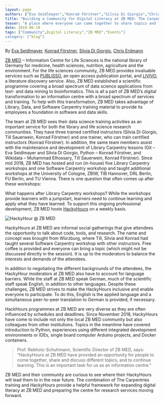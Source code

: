 ```yaml
---
layout: page
authors: ["Eva Seidlmayer","Konrad Förstner","Silvia Di Giorgio","Chris Erdmann"]
title: "Building a Community for Digital Literacy at ZB MED: The Carpentries and HackyHours"
teaser: "A place where everyone can come together to share topics and learn from each other"
date: 2019-06-19
tags: ["Community",Digital Literacy","ZB MED","Events"]
category: ["blog"]
---
```


By [Eva Seidlmayer](https://twitter.com/kivilih), [Konrad Förstner](https://twitter.com/konradfoerstner), [Silvia Di Giorgio](https://twitter.com/digiorgiosilvia), [Chris Erdmann](https://twitter.com/libcce)

[ZB MED](http://zbmed.de/) – Information Centre for Life Sciences is the national library of Germany for medicine, health sciences, nutrition, agriculture and the environment. For the life sciences community, ZB MED provides invaluable services such as [PUBLISSO](https://publisso.de), an open access publication portal, and [LIVIVO](http://livivo.de/), a literature discovery service. Also, ZB MED established a scientific programme covering a broad spectrum of data science applications from  text- and data mining to bioinformatics. This is all a part of ZB MED’s digital transformation to an information centre with a broad spectrum of services and training. To help with this transformation, ZB MED takes advantage of Library, Data, and Software Carpentry training material to provide its employees a foundation in software and data skills.

The team at ZB MED sees their data science training activities as an important service for both the library and life science research communities.  They have three trained certified instructors (Silvia Di Giorgio, Till Sauerwein, Konrad Förstner) and one trainer, who can train certified instructors  (Konrad Förstner). In addition, the same team members assist with the maintenance and development of Library Carpentry lessons  (Git – Eva Seidlmayer and Silvia Di Giorgio, Python – Konrad Förstner, and Wikidata – Muhammad Elhossary, Till Sauerwein, Konrad Förstner). Since mid 2018, ZB MED has hosted and run (in-house) five Library Carpentry workshops and one Software Carpentry workshop and taught additional workshops at the University of Cologne, ZBIW, TIB Hannover, DRL Berlin, FU Berlin, and TU Vienna. There is one question that often comes up after these workshops:

What happens after Library Carpentry workshops? While the workshops provide learners with a jumpstart, learners need to continue learning and apply what they have learned. To support this ongoing professional development, ZB MED hosts [HackyHours](https://hackyhour.github.io/Cologne/) on a weekly basis.

![HackyHour @ ZB MED](/images/zbmed-sprint.jpg)

HackyHours at ZB MED are informal social gatherings that give attendees the opportunity to talk about code, tools, and research. The name and concept was brought from Würzburg, where Till, Silvia and Konrad had taught several Software Carpentry workshop with other instructors. Free coffee is provided and everyone can bring a topic (which might not be discussed directly in the session). It is up to the moderators to balance the interests and demands of the attendees.

In addition to negotiating the different backgrounds of the attendees, the HackyHour moderators at ZB MED also have to account for language barriers. While the staff at ZB MED speak German, much of the scientific staff speak English, in addition to other languages. Despite these challenges, ZB MED strives to make the HackyHours inclusive and enable everyone to participate. To do this, English is the applied language and a simultaneous peer-to-peer translation to German is provided, if necessary.

HackHours programmes at ZB MED are very diverse as they are often influenced by schedules and deadlines. Since November 2018, HackyHours have come to include not only the local ZB MED community but also colleagues from other institutions. Topics in the meantime have covered introduction to Python, experiences using different integrated development environments or IDEs, single board computer Arduino projects, and Docker containers.

> Prof. Rebholz-Schuhmann, Scientific Director of ZB MED, says: “HackyHours at ZB MED have provided an opportunity for people to come together, share and discuss different topics, and to continue learning. This is an important task for us as an information centre." 

ZB MED and their community are curious to see where their HackyHours will lead them to in the near future. The combination of The Carpentries training and HackyHours provide a helpful framework for expanding digital literacy at ZB MED and preparing the centre for research services moving forward.
